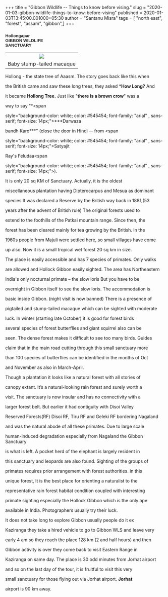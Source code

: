 +++
title = "Gibbon Wildlife -- Things to know before vising."
slug = "2020-01-03-gibbon-wildlife-things-to-know-before-vising"
published = 2020-01-03T13:45:00.001000+05:30
author = "Santanu Misra"
tags = [ "north east", "forest", "assam", "gibbon",]
+++
### <span style="background-color: white; color: #222222; font-family: &quot;arial&quot;; font-size: 10pt; font-style: normal; font-variant: normal; font-weight: 700; text-decoration: none; vertical-align: baseline; white-space: pre;">Hollongapar GIBBON WILDLIFE SANCTUARY</span><span style="background-color: white; color: #222222; font-family: &quot;arial&quot;; font-size: 10pt; font-style: normal; font-variant: normal; font-weight: 400; text-decoration: none; vertical-align: baseline; white-space: pre;"> </span>

  

<table>
<tbody>
<tr class="odd">
<td style="text-align: center;"><a href="../images/2020-01-03-gibbon-wildlife-things-to-know-before-vising-31009962108_3f58215e14_c.jpg"><img src="../images/thumbnails/2020-01-03-gibbon-wildlife-things-to-know-before-vising-31009962108_3f58215e14_c.jpg" /></a></td>
</tr>
<tr class="even">
<td style="text-align: center;">Baby stump-tailed macaque</td>
</tr>
</tbody>
</table>

Hollong - the state tree of Aaasm. The story goes back like this when
the British came and saw these long trees, they asked ***How Long?** And
it became **Hollong Tree.** Just like "**there is a brown crow**" was a
way to say "*<span
style="background-color: white; color: #545454; font-family: &quot;arial&quot; , sans-serif; font-size: 14px;">***Darwaza
bandh Karo***" (close the door in Hindi -- from </span><span
style="background-color: white; color: #545454; font-family: &quot;arial&quot; , sans-serif; font-size: 14px;">Satyajit
Ray's Feludaa</span><span
style="background-color: white; color: #545454; font-family: &quot;arial&quot; , sans-serif; font-size: 14px;">).</span>

  

It is only 20 sq KM of Sanctuary. Actually, it is the oldest
miscellaneous plantation having Dipterocarpus and Mesua as dominant
species It was declared a Reserve by the British way back in 1881,(53
years after the advent of British rule) The original forests used to
extend to the foothills of the Patkai mountain range. Since then, the
forest has been cleared mainly for tea growing by the British. In the
1960s people from Majuli were settled here, so small villages have come
up also. Now it is a small tropical wet forest 20 sq km in size.  
  
The place is easily accessible and has 7 species of primates. Only walks
are allowed and Hollock Gibbon easily sighted. The area has Northeastern
India's only nocturnal primate – the slow loris But you have to be
overnight in Gibbon itself to see the slow loris. The accommodation is
basic inside Gibbon. (night visit is now banned) There is a presence of
pigtailed and stump-tailed macaque which can be sighted with moderate
luck. In winter (starting late October) it is good for forest birds
several species of forest butterflies and giant squirrel also can be
seen. The dense forest makes it difficult to see too many birds. Guides
claim that in the main road cutting through this small sanctuary more
than 100 species of butterflies can be identified in the months of Oct
and November as also in March-April. 

  

Though a plantation it looks like a natural forest with all stories of
canopy extant. It’s a natural-looking rain forest and surely worth a
visit. The sanctuary is now insular and has no connectivity with a
larger forest belt. But earlier it had contiguity with Disoi Valley
Reserved Forests(RF) Disoi RF, Tiru RF and Geleki RF bordering Nagaland
and was the natural abode of all these primates. Due to large scale
human-induced degradation especially from Nagaland the Gibbon Sanctuary
is what is left. A pocket herd of the elephant is largely resident in
this sanctuary and leopards are also found. Sighting of the groups of
primates requires prior arrangement with forest authorities. in this
unique forest, It is the best place for orienting a naturalist to the
representative rain forest habitat condition coupled with interesting
primate sighting especially the Hollock Gibbon which is the only ape
available in India. Photographers usually try their luck.

  

It does not take long to explore Gibbon usually people do it ex
Kaziranga they take a hired vehicle to go to Gibbon WLS and leave very
early 4 am so they reach the place 128 km (2 and half hours) and then
Gibbon activity is over they come back to visit Eastern Range in
Kaziranga on same day. The place is 30 odd minutes from Jorhat airport
and so on the last day of the tour, it is fruitful to visit this very
small sanctuary for those flying out via Jorhat airport. **Jorhat**
airport is 90 km away.
